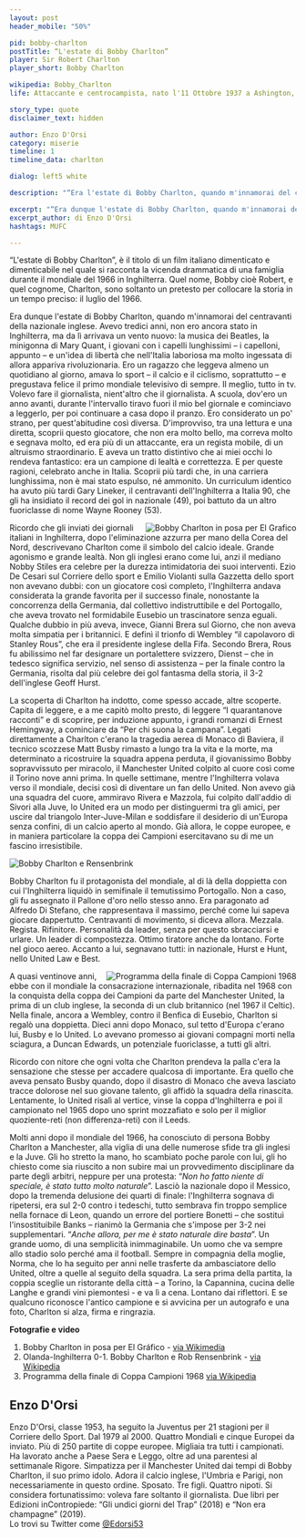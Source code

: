 ```yaml
---
layout: post
header_mobile: "50%"

pid: bobby-charlton
postTitle: “L'estate di Bobby Charlton”
player: Sir Robert Charlton
player_short: Bobby Charlton

wikipedia: Bobby_Charlton
life: Attaccante e centrocampista, nato l'11 Ottobre 1937 a Ashington, Inghilterra

story_type: quote
disclaimer_text: hidden

author: Enzo D'Orsi
category: miserie
timeline: 1
timeline_data: charlton

dialog: left5 white

description: "“Era l'estate di Bobby Charlton, quando m'innamorai del centravanti della nazionale inglese...” di Enzo D'Orsi @Edorsi53"

excerpt: "“Era dunque l'estate di Bobby Charlton, quando m'innamorai del centravanti della nazionale inglese...”<br/>"
excerpt_author: di Enzo D'Orsi
hashtags: MUFC

---
```

“L'estate di Bobby Charlton”, è il titolo di un film italiano dimenticato e dimenticabile nel quale si racconta la vicenda drammatica di una famiglia durante il mondiale del 1966 in Inghilterra. Quel nome, Bobby cioè Robert, e quel cognome, Charlton, sono soltanto un pretesto per collocare la storia in un tempo preciso: il luglio del 1966.

Era dunque l'estate di Bobby Charlton, quando m'innamorai del centravanti della nazionale inglese. Avevo tredici anni, non ero ancora stato in Inghilterra, ma da lì arrivava un vento nuovo: la musica dei Beatles, la minigonna di Mary Quant, i giovani con i capelli lunghissimi – i capelloni, appunto – e un'idea di libertà che nell'Italia laboriosa ma molto ingessata di allora appariva rivoluzionaria. Ero un ragazzo che leggeva almeno un quotidiano al giorno, amava lo sport – il calcio e il ciclismo, soprattutto – e pregustava felice il primo mondiale televisivo di sempre. Il meglio, tutto in tv. Volevo fare il giornalista, nient'altro che il giornalista. A scuola, dov'ero un anno avanti, durante l'intervallo tiravo fuori il mio bel giornale e cominciavo a leggerlo, per poi continuare a casa dopo il pranzo. Ero considerato un po' strano, per quest'abitudine così diversa. D'improvviso, tra una lettura e una diretta, scoprii questo giocatore, che non era molto bello, ma correva molto e segnava molto, ed era più di un attaccante, era un regista mobile, di un altruismo straordinario. E aveva un tratto distintivo che ai miei occhi lo rendeva fantastico: era un campione di lealtà e correttezza. E per queste ragioni, celebrato anche in Italia. Scoprii più tardi che, in una carriera lunghissima, non è mai stato espulso, né ammonito. Un curriculum identico ha avuto più tardi Gary Lineker, il centravanti dell'Inghilterra a Italia 90, che gli ha insidiato il record dei gol in nazionale (49), poi battuto da un altro fuoriclasse di nome Wayne Rooney (53).

<img class="responsive-img border w50 margin-1em" src="https://upload.wikimedia.org/wikipedia/commons/thumb/b/b5/Bobby_charlton_elgrafico.JPG/422px-Bobby_charlton_elgrafico.JPG" alt="Bobby Charlton in posa per El Grafico" align="right">

Ricordo che gli inviati dei giornali italiani in Inghilterra, dopo l'eliminazione azzurra per mano della Corea del Nord, descrivevano Charlton come il simbolo del calcio ideale. Grande agonismo e grande lealtà. Non gli inglesi erano come lui, anzi il mediano Nobby Stiles era celebre per la durezza intimidatoria dei suoi interventi. Ezio De Cesari sul Corriere dello sport e Emilio Violanti sulla Gazzetta dello sport non avevano dubbi: con un giocatore così completo, l'Inghilterra andava considerata la grande favorita per il successo finale, nonostante la concorrenza della Germania, dal collettivo indistruttibile e del Portogallo, che aveva trovato nel formidabile Eusebio un trascinatore senza eguali. Qualche dubbio in più aveva, invece, Gianni Brera sul Giorno, che non aveva molta simpatia per i britannici. E definì il trionfo di Wembley “il capolavoro di Stanley Rous”, che era il presidente inglese della Fifa. Secondo Brera, Rous fu abilissimo nel far designare un portalettere svizzero, Dienst – che in tedesco significa servizio, nel senso di assistenza – per la finale contro la Germania, risolta dal più celebre dei gol fantasma della storia, il 3-2 dell'inglese Geoff Hurst.

La scoperta di Charlton ha indotto, come spesso accade, altre scoperte. Capita di leggere, e a me capitò molto presto, di leggere “I quarantanove racconti” e di scoprire, per induzione appunto, i grandi romanzi di Ernest Hemingway, a cominciare da “Per chi suona la campana”. Legati direttamente a Charlton c'erano la tragedia aerea di Monaco di Baviera, il tecnico scozzese Matt Busby rimasto a lungo tra la vita e la morte, ma determinato a ricostruire la squadra appena perduta, il giovanissimo Bobby sopravvissuto per miracolo, il Manchester United colpito al cuore così come il Torino nove anni prima. In quelle settimane, mentre l'Inghilterra volava verso il mondiale, decisi così di diventare un fan dello United. Non avevo già una squadra del cuore, ammiravo Rivera e Mazzola, fui colpito dall'addio di Sivori alla Juve, lo United era un modo per distinguermi tra gli amici, per uscire dal triangolo Inter-Juve-Milan e soddisfare il desiderio di un'Europa senza confini, di un calcio aperto al mondo. Già allora, le coppe europee, e in maniera particolare la coppa dei Campioni esercitavano su di me un fascino irresistibile.

<img class="responsive-img border w100" src="https://upload.wikimedia.org/wikipedia/commons/thumb/3/36/CharltonRensenbrink1969.jpg/640px-CharltonRensenbrink1969.jpg" alt="Bobby Charlton e Rensenbrink">


Bobby Charlton fu il protagonista del mondiale, al di là della doppietta con cui l'Inghilterra liquidò in semifinale il temutissimo Portogallo. Non a caso, gli fu assegnato il Pallone d'oro nello stesso anno. Era paragonato ad Alfredo Di Stefano, che rappresentava il massimo, perché come lui sapeva giocare dappertutto. Centravanti di movimento, si diceva allora. Mezzala. Regista. Rifinitore. Personalità da leader, senza per questo sbracciarsi e urlare. Un leader di compostezza. Ottimo tiratore anche da lontano. Forte nel gioco aereo. Accanto a lui, segnavano tutti: in nazionale, Hurst e Hunt, nello United Law e Best.

<img class="responsive-img border w30 margin-1em" src="https://upload.wikimedia.org/wikipedia/en/8/88/1968_European_Cup_Final_match_programme.jpg" alt="Programma della finale di Coppa Campioni 1968" align="right">
A quasi ventinove anni, ebbe con il mondiale la consacrazione internazionale, ribadita nel 1968 con la conquista della coppa dei Campioni da parte del Manchester United, la prima di un club inglese, la seconda di un club britannico (nel 1967 il Celtic). Nella finale, ancora a Wembley, contro il Benfica di Eusebio, Charlton si regalò una doppietta.
Dieci anni dopo Monaco, sul tetto d'Europa c'erano lui, Busby e lo United. Lo avevano promesso ai giovani compagni morti nella sciagura, a Duncan Edwards, un potenziale fuoriclasse, a tutti gli altri.

Ricordo con nitore che ogni volta che Charlton prendeva la palla c'era la sensazione che stesse per accadere qualcosa di importante. Era quello che aveva pensato Busby quando, dopo il disastro di Monaco che aveva lasciato tracce dolorose nel suo giovane talento, gli affidò la squadra della rinascita. Lentamente, lo United risalì al vertice, vinse la coppa d'Inghilterra e poi il campionato nel 1965 dopo uno sprint mozzafiato e solo per il miglior quoziente-reti (non differenza-reti) con il Leeds.

Molti anni dopo il mondiale del 1966, ha conosciuto di persona Bobby Charlton a Manchester, alla viglia di una delle numerose sfide tra gli inglesi e la Juve. Gli ho stretto la mano, ho scambiato poche parole con lui, gli ho chiesto come sia riuscito a non subire mai un provvedimento disciplinare da parte degli arbitri, neppure per una protesta: “_Non ho fatto niente di speciale, è stato tutto molto naturale_”. Lasciò la nazionale dopo il Messico, dopo la tremenda delusione dei quarti di finale: l'Inghilterra sognava di ripetersi, era sul 2-0 contro i tedeschi, tutto sembrava fin troppo semplice nella fornace di Leon, quando un errore del portiere Bonetti – che sostituì l'insostituibile Banks – rianimò la Germania che s'impose per 3-2 nei supplementari. “_Anche allora, per me è stato naturale dire basta_”. Un grande uomo, di una semplicità inimmaginabile. Un uomo che va sempre allo stadio solo perché ama il football. Sempre in compagnia della moglie, Norma, che lo ha seguito per anni nelle trasferte da ambasciatore dello United, oltre a quelle al seguito della squadra. La sera prima della partita, la coppia sceglie un ristorante della città – a Torino, la Capannina, cucina delle Langhe e grandi vini piemontesi - e va lì a cena. Lontano dai riflettori. E se qualcuno riconosce l'antico campione e si avvicina per un autografo e una foto, Charlton si alza, firma e ringrazia.

<div class="post-disclaimer">
  <b>Fotografie e video</b>
  <ol>
    <li>Bobby Charlton in posa per El Gráfico - <a href="https://commons.wikimedia.org/wiki/File:Bobby_charlton_elgrafico.JPG" target="_blank">via Wikimedia</a></li>
    <li>Olanda-Inghilterra 0-1. Bobby Charlton e Rob Rensenbrink - <a href="https://commons.wikimedia.org/wiki/File:CharltonRensenbrink1969.jpg" target="_blank">via Wikipedia</a></li>
    <li>Programma della finale di Coppa Campioni 1968 <a href="https://en.wikipedia.org/wiki/File:1968_European_Cup_Final_match_programme.jpg" target="_blank">via Wikipedia</a></li>
  </ol>
</div>

<div class="author-bio">
<h2>Enzo D'Orsi</h2>
<p>Enzo D'Orsi, classe 1953, ha seguito la Juventus per 21 stagioni per il Corriere dello Sport. Dal 1979 al 2000. Quattro Mondiali e cinque Europei da inviato. Più di 250 partite di coppe europee. Migliaia tra tutti i campionati. Ha lavorato anche a Paese Sera e Leggo, oltre ad una parentesi al settimanale Rigore. Simpatizza per il Manchester United dai tempi di Bobby Charlton, il suo primo idolo. Adora il calcio inglese, l'Umbria e Parigi, non necessariamente in questo ordine. Sposato. Tre figli. Quattro nipoti. Si considera fortunatissimo: voleva fare soltanto il giornalista. Due libri per Edizioni inContropiede: “Gli undici giorni del Trap” (2018) e “Non era champagne” (2019).<br/>Lo trovi su Twitter come <a href="http://twitter.com/Edorsi53" class="text-danger" title="Enzo D'Orsi su Twitter" target="_blank">@Edorsi53</a></p>
</div>

<script>
var charlton=[
                {
                    type:"birth",
                    category:"event",
                    timestamps:[new Date(1937,10-1,11)],
                    text:{
                        body:"L'11 Ottobre 1937 a Ashington, Inghilterra, nasce Robert Charlton",
                        link:null
                    }
                },
                {
                    type:"club",
                    category:"range",
                    timestamps:[1951,1953],
                    team:"East Northumberland",
                    text:{
                        body:"Inizia la sua carriera durante una partita con la rappresentativa delle scuole dell'Est Northumberland, alla quale assiste l'allenatore del Manchester Utd. Matt Busby, che ne nota le doti e gli fa firmare nel gennaio del 1953, all'eta di quindici anni, il suo primo contratto.",
                        link:null
                    }
                },
                {
                    type:"club",
                    category:"range",
                    timestamps:[1953,1973],
                    team:"Manchester Utd",
                    text:{
                        body:"Esordisce in prima squadra nel 1956 contro il Charlton e segna due reti del 4-2 finale. Nella stessa stagione segna 10 gol in 14 gare giocate e il Manchester Utd. vinse la Premier League. Rimase allo United fino al 1973, dopo aver collezionato 606 presenze e aver segnato 199 reti.",
                        link:null
                    }
                },
                {
                    type:"club",
                    category:"range",
                    timestamps:[1973,1975],
                    team:"Preston N.E.",
                    text:{
                        body:"Lascia il Manchester United per diventare manager del Preston North End nella stagione 1973-74. Nella stagione successiva diventa giocatore-manager. Gioca 38 partite e segna 8 reti.",
                        link:null
                    }
                },
                {
                    type:"club",
                    category:"range",
                    timestamps:[1975,1976],
                    team:"Waterford Utd",
                    text:{
                        body:"Nel 1975 gioca tre partite con il Waterford Utd nel Campionato Irlandese, segnando una rete.",
                        link:null
                    }
                },
                {
                    type:"cup",
                    category:"event",
                    timestamps:[new Date(1966,4-1,1),new Date(1966,4-1,1)],
                    cup:"Mondiale 1966",
                    text:{

                        body:"Nel 1966, vince il campionato mondiale di calcio in Inghilterra battendo ai tempi supplementari la Germania Ovest per 4-2.",
                        link:""
                    }
                },
                {
                    type:"cup",
                    category:"event",
                    timestamps:[new Date(1966,12-1,31),new Date(1966,12-1,31)],
                    cup:"Pallone d'oro 1966",
                    text:{

                        body:"L’edizione 1966 del Pallone d'oro, 11ª edizione del premio calcistico istituito dalla rivista francese France Football, fu vinta da Bobby Charlton",
                        link:""
                    }
                },
                {
                    type:"national",
                    timestamps:[1958,1970],
                    team:"Inghilterra",
                    apps:106,
                    goals:49
                },
                {
                    type:"history",
                    category:"event",
                    timestamps:[new Date(1945,5-1,7)],
                    text:{
                        body:"<b>Fine della Seconda Guerra Mondiale</b><br/>Alle 02:41 della mattina del 7 maggio 1945 il generale Alfred Jodl firma nei quartier generali Alleati di Reims in Francia i documenti di resa della Germania.",
                        link:"https://it.wikipedia.org/wiki/Fine_della_seconda_guerra_mondiale_in_Europa"
                    }
                },
                {
                    type:"history",
                    category:"event",
                    timestamps:[new Date(1958,2-1,6)],
                    text:{
                        body:"<b>Disastro aereo di Monaco di Baviera</b><br/>Il 6 febbraio 1958, il volo 609 della British European Airways si schiantò dopo il decollo da una pista ricoperta di neve e fango all'aeroporto di Monaco-Riem. A bordo dell'aereo c'era la squadra del Manchester United. Bobby Charlton sopravvisse, assieme ad altri 9 giocatori, all'incidente nel quale morirono 23 dei 44 passeggeri.",
                        link:"https://it.wikipedia.org/wiki/Disastro_aereo_di_Monaco_di_Baviera"
                    }
                },
                {
                    type:"history",
                    category:"event",
                    timestamps:[new Date(1967,6-1,1)],
                    text:{
                        body:"<b>Sgt. Pepper's Lonely Hearts Club Band</b><br/>Il 1º giugno 1967 i Beatles pubblicano il loro ottavo album che viene considerato uno dei capolavori della band nonché uno tra i dischi più importanti del ventesimo secolo",
                        link:"https://it.wikipedia.org/wiki/Fine_della_seconda_guerra_mondiale_in_Europa"
                    }
                },

            ];
</script>
